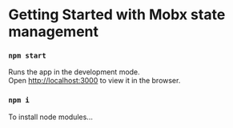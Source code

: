 # Getting Started with Mobx state management

### `npm start`

Runs the app in the development mode.\
Open [http://localhost:3000](http://localhost:3000) to view it in the browser.

### `npm i`

To install node modules...
